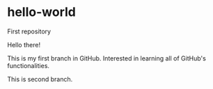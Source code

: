 # hello-world
First repository

Hello there!

This is my first branch in GitHub. Interested in learning all of GitHub's functionalities.

This is second branch.
